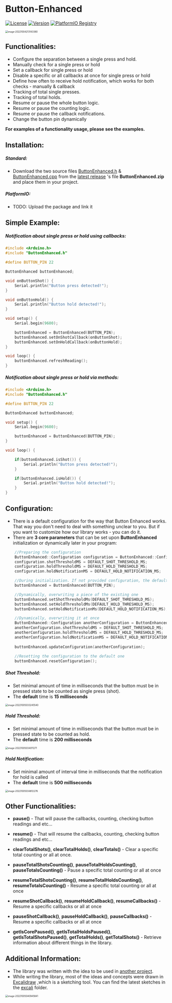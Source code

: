 # Button-Enhanced
[![License](https://img.shields.io/badge/license-MIT-green.svg)](https://github.com/ItsGosho/Button-Enhanced/blob/main/LICENSE)
[![Version](https://img.shields.io/github/v/release/ItsGosho/Button-Enhanced?include_prereleases)](https://github.com/ItsGosho/Button-Enhanced/blob/main/LICENSE)
[![PlatformIO Registry](https://badges.registry.platformio.org/packages/ItsGosho/library/ButtonEnhanced.svg)](https://registry.platformio.org/libraries/ItsGosho/ButtonEnhanced)

<img src="pics\image-20221004213143380.png" alt="image-20221004213143380" style="zoom:50%;" />

## Functionalities:

- Configure the separation between a single press and hold.
- Manually check for a single press or hold
- Set a callback for single press or hold
- Disable a specific or all callbacks at once for single press or hold
- Define how often to receive hold notification, which works for both checks - manually & callback
- Tracking of total single presses.
- Tracking of total holds.
- Resume or pause the whole button logic.
- Resume or pause the counting logic.
- Resume or pause the callback notifications.
- Change the button pin dynamically



**For examples of a functionality usage, please see the examples.**

## Installation:

##### Standard:

- Download the two source files [ButtonEnhanced.h]( https://github.com/ItsGosho/Button-Enhanced/blob/main/src/ButtonEnhanced.h) & [ButtonEnhanced.cpp](https://github.com/ItsGosho/Button-Enhanced/blob/main/src/ButtonEnhanced.cpp)  from the [latest release]( https://github.com/ItsGosho/Button-Enhanced/releases) 's file **ButtonEnhanced.zip** and place them in your project.

##### PlatformIO:

- TODO: Upload the package and link it



## Simple Example:

##### Notification about single press or hold using callbacks:

```c++
#include <Arduino.h>
#include "ButtonEnhanced.h"

#define BUTTON_PIN 22

ButtonEnhanced buttonEnhanced;

void onButtonShot() {
    Serial.println("Button press detected!");
}

void onButtonHold() {
    Serial.println("Button hold detected!");
}

void setup() {
    Serial.begin(9600);

    buttonEnhanced = ButtonEnhanced(BUTTON_PIN);
    buttonEnhanced.setOnShotCallback(onButtonShot);
    buttonEnhanced.setOnHoldCallback(onButtonHold);
}

void loop() {
    buttonEnhanced.refreshReading();
}
```

##### Notification about single press or hold via methods:

```c++
#include <Arduino.h>
#include "ButtonEnhanced.h"

#define BUTTON_PIN 22

ButtonEnhanced buttonEnhanced;

void setup() {
    Serial.begin(9600);

    buttonEnhanced = ButtonEnhanced(BUTTON_PIN);
}

void loop() {

    if(buttonEnhanced.isShot()) {
        Serial.println("Button press detected!");
    }

    if(buttonEnhanced.isHold()) {
        Serial.println("Button hold detected!");
    }
}
```



## Configuration:

- There is a default configuration for the way that Button Enhanced works. That way you don't need to deal with something unclear to you. But if you want to customize how our library works - you can do it.
- There are **3 core parameters** that can be set upon **ButtonEnhanced**  initialization or dynamically later in your program:

```c++
    //Preparing the configuration
    ButtonEnhanced::Configuration configuration = ButtonEnhanced::Configuration();
    configuration.shotThresholdMS = DEFAULT_SHOT_THRESHOLD_MS;
    configuration.holdThresholdMS = DEFAULT_HOLD_THRESHOLD_MS;
    configuration.holdNotificationMS = DEFAULT_HOLD_NOTIFICATION_MS;

    //During initialization. If not provided configuration, the default one is used.
    buttonEnhanced = ButtonEnhanced(BUTTON_PIN);

    //Dynamically, overwriting a piece of the existing one
    buttonEnhanced.setShotThresholdMs(DEFAULT_SHOT_THRESHOLD_MS);
    buttonEnhanced.setHoldThresholdMs(DEFAULT_HOLD_THRESHOLD_MS);
    buttonEnhanced.setHoldNotificationMs(DEFAULT_HOLD_NOTIFICATION_MS);

    //Dynamically, overwriting it at once
    ButtonEnhanced::Configuration anotherConfiguration = ButtonEnhanced::Configuration();
    anotherConfiguration.shotThresholdMS = DEFAULT_SHOT_THRESHOLD_MS;
    anotherConfiguration.holdThresholdMS = DEFAULT_HOLD_THRESHOLD_MS;
    anotherConfiguration.holdNotificationMS = DEFAULT_HOLD_NOTIFICATION_MS;
    
    buttonEnhanced.updateConfiguration(anotherConfiguration);
    
    //Resetting the configuration to the default one
    buttonEnhanced.resetConfiguration();
```



##### Shot Threshold:

- Set minimal amount of time in milliseconds that the button must be in pressed state to be counted as single press (shot).
- The **default** time is **15 milliseconds**

<img src="pics\image-20221005033245540.png" alt="image-20221005033245540" style="zoom:50%;" />




##### Hold Threshold:

- Set minimal amount of time in milliseconds that the button must be in pressed state to be counted as hold.
- The **default** time is **200 milliseconds**

<img src="pics\image-20221005034011271.png" alt="image-20221005034011271" style="zoom:50%;" />



##### Hold Notification:

- Set minimal amount of interval time in milliseconds that the notification for hold is called
- The **default** time is **500 milliseconds**

<img src="pics\image-20221005034612276.png" alt="image-20221005034612276" style="zoom:50%;" />



## Other Functionalities:

- **pause()** - That will pause the callbacks, counting, checking button readings and etc...
- **resume()** - That will resume the callbacks, counting, checking button readings and etc...

- **clearTotalShots()**, **clearTotalHolds()**, **clearTotals()** - Clear a specific total counting or all at once.
- **pauseTotalShotsCounting()**, **pauseTotalHoldsCounting()**, **pauseTotalsCounting()** - Pause a specific total counting or all at once
- **resumeTotalShotsCounting()**, **resumeTotalHoldsCounting()**, **resumeTotalsCounting()** - Resume a specific total counting or all at once
- **resumeShotCallback()**,  **resumeHoldCallback()**, **resumeCallbacks()** - Resume a specific callbacks or all at once
- **pauseShotCallback()**,  **pauseHoldCallback()**, **pauseCallbacks()** - Resume a specific callbacks or all at once
- **getIsCorePaused()**, **getIsTotalHoldsPaused()**,  **getIsTotalShotsPaused()**,  **getTotalHolds()**, **getTotalShots()** - Retrieve information about different things in the library.



## Additional Information:

- The library was written with the idea to be used in [another project](https://github.com/ItsGosho/Pong-Pong).
- While writing the library, most of the ideas and concepts were drawn in [Excalidraw](https://excalidraw.com/) ,which is a sketching tool. You can find the latest sketches in the [excali](https://github.com/ItsGosho/Button-Enhanced/tree/dev/excali) folder.

<img src="pics\image-20221005040945841.png" alt="image-20221005040945841" style="zoom:50%;" />





